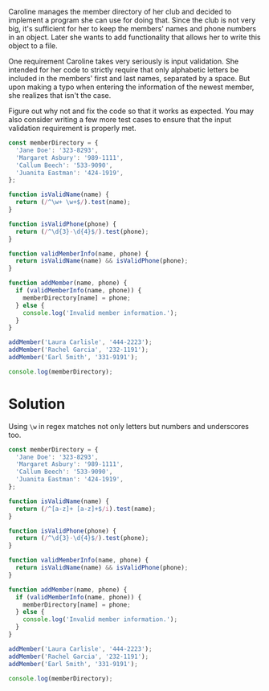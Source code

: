 Caroline manages the member directory of her club and decided to implement a program she can use for doing that. Since the club is not very big, it's sufficient for her to keep the members' names and phone numbers in an object. Later she wants to add functionality that allows her to write this object to a file.

One requirement Caroline takes very seriously is input validation. She intended for her code to strictly require that only alphabetic letters be included in the members' first and last names, separated by a space. But upon making a typo when entering the information of the newest member, she realizes that isn't the case.

Figure out why not and fix the code so that it works as expected. You may also consider writing a few more test cases to ensure that the input validation requirement is properly met.
```js
const memberDirectory = {
  'Jane Doe': '323-8293',
  'Margaret Asbury': '989-1111',
  'Callum Beech': '533-9090',
  'Juanita Eastman': '424-1919',
};

function isValidName(name) {
  return (/^\w+ \w+$/).test(name);
}

function isValidPhone(phone) {
  return (/^\d{3}-\d{4}$/).test(phone);
}

function validMemberInfo(name, phone) {
  return isValidName(name) && isValidPhone(phone);
}

function addMember(name, phone) {
  if (validMemberInfo(name, phone)) {
    memberDirectory[name] = phone;
  } else {
    console.log('Invalid member information.');
  }
}

addMember('Laura Carlisle', '444-2223');
addMember('Rachel Garcia', '232-1191');
addMember('Earl 5mith', '331-9191');

console.log(memberDirectory);
```


# Solution
Using `\w` in regex matches not only letters but numbers and underscores too.
```js
const memberDirectory = {
  'Jane Doe': '323-8293',
  'Margaret Asbury': '989-1111',
  'Callum Beech': '533-9090',
  'Juanita Eastman': '424-1919',
};

function isValidName(name) {
  return (/^[a-z]+ [a-z]+$/i).test(name);
}

function isValidPhone(phone) {
  return (/^\d{3}-\d{4}$/).test(phone);
}

function validMemberInfo(name, phone) {
  return isValidName(name) && isValidPhone(phone);
}

function addMember(name, phone) {
  if (validMemberInfo(name, phone)) {
    memberDirectory[name] = phone;
  } else {
    console.log('Invalid member information.');
  }
}

addMember('Laura Carlisle', '444-2223');
addMember('Rachel Garcia', '232-1191');
addMember('Earl 5mith', '331-9191');

console.log(memberDirectory);
```